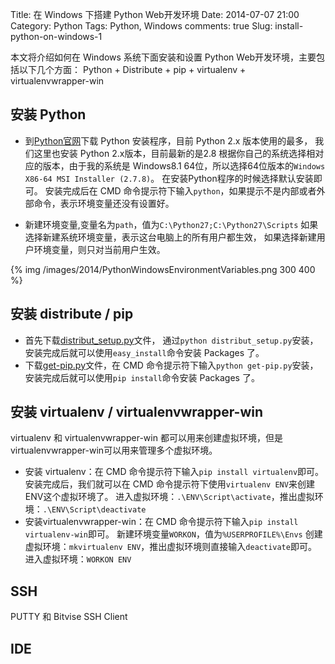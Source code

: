 Title: 在 Windows 下搭建 Python Web开发环境
Date: 2014-07-07 21:00
Category: Python
Tags: Python, Windows
comments: true
Slug: install-python-on-windows-1

本文将介绍如何在 Windows 系统下面安装和设置 Python Web开发环境，主要包括以下几个方面：
Python + Distribute + pip + virtualenv + virtualenvwrapper-win

## 安装 Python
* 到[Python官网](https://www.python.org/downloads/)下载 Python 安装程序，目前 Python 2.x 版本使用的最多，
我们这里也安装 Python 2.x版本，目前最新的是2.8
根据你自己的系统选择相对应的版本，由于我的系统是 Windows8.1 64位，所以选择64位版本的``Windows X86-64 MSI Installer (2.7.8)``。
在安装Python程序的时候选择默认安装即可。
安装完成后在 CMD 命令提示符下输入``python``，如果提示不是内部或者外部命令，表示环境变量还没有设置好。

* 新建环境变量,变量名为``path``，值为``C:\Python27;C:\Python27\Scripts``
如果选择新建系统环境变量，表示这台电脑上的所有用户都生效，
如果选择新建用户环境变量，则只对当前用户生效。

{% img /images/2014/PythonWindowsEnvironmentVariables.png 300 400 %}

## 安装 distribute / pip
* 首先下载[distribut_setup.py](http://python-distribute.org/distribute_setup.py)文件，
通过``python distribut_setup.py``安装，安装完成后就可以使用``easy_install``命令安装 Packages 了。
* 下载[get-pip.py](http://pip.readthedocs.org/en/latest/installing.html#install-pip)文件，在 CMD 命令提示符下输入``python get-pip.py``安装，
安装完成后就可以使用``pip install``命令安装 Packages 了。

## 安装 virtualenv / virtualenvwrapper-win
virtualenv 和 virtualenvwrapper-win 都可以用来创建虚拟环境，但是virtualenvwrapper-win可以用来管理多个虚拟环境。
* 安装 virtualenv：在 CMD 命令提示符下输入``pip install virtualenv``即可。
安装完成后，我们就可以在 CMD 命令提示符下使用``virtualenv ENV``来创建ENV这个虚拟环境了。
进入虚拟环境：``.\ENV\Script\activate``，推出虚拟环境：``.\ENV\Script\deactivate``
* 安装virtualenvwrapper-win：在 CMD 命令提示符下输入``pip install virtualenv-win``即可。
新建环境变量``WORKON``，值为``%USERPROFILE%\Envs``
创建虚拟环境：``mkvirtualenv ENV``，推出虚拟环境则直接输入``deactivate``即可。
进入虚拟环境：``WORKON ENV``

## SSH
PUTTY 和 Bitvise SSH Client

## IDE